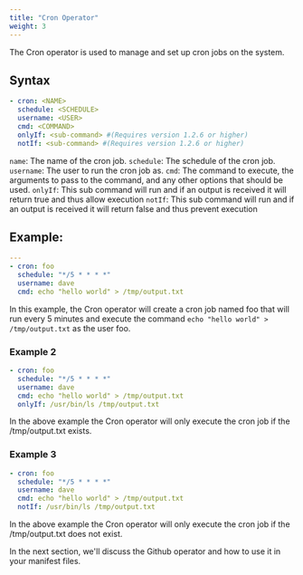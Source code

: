 ```yaml
---
title: "Cron Operator"
weight: 3
---
```

The Cron operator is used to manage and set up cron jobs on the system.

## Syntax

```yaml
- cron: <NAME> 
  schedule: <SCHEDULE>
  username: <USER>
  cmd: <COMMAND>
  onlyIf: <sub-command> #(Requires version 1.2.6 or higher)
  notIf: <sub-command> #(Requires version 1.2.6 or higher)
```

`name`: The name of the cron job.
`schedule`: The schedule of the cron job.
`username`: The user to run the cron job as.
`cmd`: The command to execute, the arguments to pass to the command, and any other options that should be used.
`onlyIf`: This sub command will run and if an output is received it will return true and thus allow execution
`notIf`: This sub command will run and if an output is received it will return false and thus prevent execution

## Example:

```yaml
---
- cron: foo
  schedule: "*/5 * * * *"
  username: dave
  cmd: echo "hello world" > /tmp/output.txt
```

In this example, the Cron operator will create a cron job named foo that will run every 5 minutes and execute the command `echo "hello world" > /tmp/output.txt` as the user foo.

### Example 2

```yaml
- cron: foo
  schedule: "*/5 * * * *"
  username: dave
  cmd: echo "hello world" > /tmp/output.txt
  onlyIf: /usr/bin/ls /tmp/output.txt
```

In the above example the Cron operator will only execute the cron job if the /tmp/output.txt exists.

### Example 3

```yaml
- cron: foo
  schedule: "*/5 * * * *"
  username: dave
  cmd: echo "hello world" > /tmp/output.txt
  notIf: /usr/bin/ls /tmp/output.txt
```

In the above example the Cron operator will only execute the cron job if the /tmp/output.txt does not exist.

In the next section, we'll discuss the Github operator and how to use it in your manifest files.